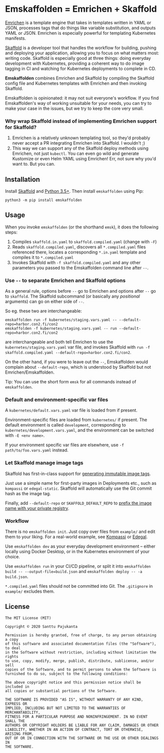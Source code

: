 # Emskaffolden = Emrichen + Skaffold

[Emrichen](https://github.com/con2/emrichen) is a template engine that takes in templates written in YAML or JSON, processes tags that do things like variable substitution, and outputs YAML or JSON. Emrichen is especially powerful for templating Kubernetes manifests.

[Skaffold](https://skaffold.dev/) is a developer tool that handles the workflow for building, pushing and deploying your application, allowing you to focus on what matters most: writing code. Skaffold is especially good at three things: doing everyday development with Kubernetes, providing a coherent way to do image tagging in CI and watching for Kubernetes deployments to complete in CD.

**Emskaffolden** combines Emrichen and Skaffold by compiling the Skaffold config file and Kubernetes templates with Emrichen and then invoking Skaffold.

Emskaffolden is opinionated: it may not suit everyone's workflow. If you find Emskaffolden's way of working unsuitable for your needs, you can try to make your case in the issues, but we try to keep the core very small.

### Why wrap Skaffold instead of implementing Emrichen support for Skaffold?

1. Emrichen is a relatively unknown templating tool, so they'd probably never accept a PR integrating Emrichen into Skaffold. I wouldn't ;)
2. This way we can support any of the Skaffold deploy methods using Emrichen, not just `kubectl`. You can even go wild and generate Kustomize or even Helm YAML using Emrichen! Err, not sure why you'd want to. But you can.

## Installation

Install [Skaffold](https://skaffold.dev/docs/install/) and [Python 3.5+](https://wiki.python.org/moin/BeginnersGuide/Download). Then install `emskaffolden` using Pip:

    python3 -m pip install emskaffolden

## Usage

When you invoke `emskaffolden` (or the shorthand `emsk`), it does the following steps:

1. Compiles `skaffold.in.yaml` to `skaffold.compiled.yaml` (change with `-F`)
2. Reads `skaffold.compiled.yaml`, discovers all `*.compiled.yaml` files referenced there, locates a corresponding `*.in.yaml` template and compiles it to `*.compiled.yaml`
3. Invokes Skaffold with `-f skaffold.compiled.yaml` and any other parameters you passed to the Emskaffolden command line after `--`.

### Use `--` to separate Emrichen and Skaffold options

As a general rule, options before `--` go to Emrichen and options after `--` go to `skaffold`. The Skaffold subcommand (or basically any _positional_ arguments) can go on either side of `--`.

So eg. these two are interchangeable:

    emskaffolden run -f kubernetes/staging.vars.yaml -- --default-repo=harbor.con2.fi/con2
    emskaffolden -f kubernetes/staging.vars.yaml -- run --default-repo=harbor.con2.fi/con2

are interchangeable and both tell Emrichen to use the `kubernetes/staging.vars.yaml` var file, and invokes Skaffold with `run -f skaffold.compiled.yaml --default-repo=harbor.con2.fi/con2`.

On the other hand, if you were to leave out the `--`, Emskaffolden would complain about `--default-repo`, which is understood by Skaffold but not Emrichen/Emskaffolden.

Tip: You can use the short form `emsk` for all commands instead of `emskaffolden`.

### Default and environment-specific var files

A `kubernetes/default.vars.yaml` var file is loaded from if present.

Environment-specific files are loaded from `kubernetes/` if present. The default environment is called `development`, corresponding to `kubernetes/development.vars.yaml`, and the environment can be switched with `-E <env name>`.

If your environment specific var files are elsewhere, use `-f path/to/foo.vars.yaml` instead.

### Let Skaffold manage image tags

Skaffold has first-in-class support for [generating immutable image tags](https://skaffold.dev/docs/pipeline-stages/taggers/).

Just use a simple name for first-party images in Deployments etc., such as `kompassi` or `edegal-static`. Skaffold will automatically use the Git commit hash as the image tag.

Finally, add `--default-repo` or `SKAFFOLD_DEFAULT_REPO` to [prefix the image name with your private registry](https://skaffold.dev/docs/environment/image-registries/).

### Workflow

There is no `emskaffolden init`. Just copy over files from `example/` and edit them to your liking. For a real-world example, see [Kompassi](https://github.com/tracon/kompassi) or [Edegal](https://github.com/con2/edegal).

Use `emskaffolden dev` as your everyday development environment – either locally using Docker Desktop, or in the Kubernetes environment of your choice.

Use `emskaffolden run` in your CI/CD pipeline, or split it into `emskaffolden build -- --output-file=build.json` and `emskaffolden deploy -- -a build.json`.

`*.compiled.yaml` files should not be committed into Git. The `.gitignore` in `example/` excludes them.

## License

    The MIT License (MIT)

    Copyright © 2020 Santtu Pajukanta

    Permission is hereby granted, free of charge, to any person obtaining a copy
    of this software and associated documentation files (the "Software"), to deal
    in the Software without restriction, including without limitation the rights
    to use, copy, modify, merge, publish, distribute, sublicense, and/or sell
    copies of the Software, and to permit persons to whom the Software is
    furnished to do so, subject to the following conditions:

    The above copyright notice and this permission notice shall be included in
    all copies or substantial portions of the Software.

    THE SOFTWARE IS PROVIDED "AS IS", WITHOUT WARRANTY OF ANY KIND, EXPRESS OR
    IMPLIED, INCLUDING BUT NOT LIMITED TO THE WARRANTIES OF MERCHANTABILITY,
    FITNESS FOR A PARTICULAR PURPOSE AND NONINFRINGEMENT. IN NO EVENT SHALL THE
    AUTHORS OR COPYRIGHT HOLDERS BE LIABLE FOR ANY CLAIM, DAMAGES OR OTHER
    LIABILITY, WHETHER IN AN ACTION OF CONTRACT, TORT OR OTHERWISE, ARISING FROM,
    OUT OF OR IN CONNECTION WITH THE SOFTWARE OR THE USE OR OTHER DEALINGS IN
    THE SOFTWARE.
